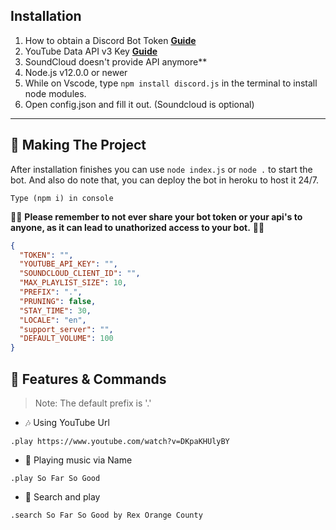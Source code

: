 ## Installation

1. How to obtain a Discord Bot Token **[Guide](https://discordjs.guide/preparations/setting-up-a-bot-application.html#creating-your-bot)**
2. YouTube Data API v3 Key **[Guide](https://developers.google.com/youtube/v3/getting-started)**  
3. SoundCloud doesn't provide API anymore**
4. Node.js v12.0.0 or newer
5. While on Vscode, type `npm install discord.js` in the terminal to install node modules.
6. Open config.json and fill it out. (Soundcloud is optional)

---

## 🔎 Making The Project

After installation finishes you can use `node index.js` or `node .` to start the bot.
And also do note that, you can deploy the bot in heroku to host it 24/7.

```
Type (npm i) in console
```

🚨🚨 **Please remember to not ever share your bot token or your api's to anyone, as it can lead to unathorized access to your bot.** 🚨🚨

```json
{
  "TOKEN": "",
  "YOUTUBE_API_KEY": "",
  "SOUNDCLOUD_CLIENT_ID": "",
  "MAX_PLAYLIST_SIZE": 10,
  "PREFIX": ".",
  "PRUNING": false,
  "STAY_TIME": 30,
  "LOCALE": "en",
  "support_server": "",
  "DEFAULT_VOLUME": 100
}
```

## 📝 Features & Commands

> Note: The default prefix is '.'

* 🎶 Using YouTube Url

`.play https://www.youtube.com/watch?v=DKpaKHUlyBY`

* 🔎 Playing music via Name

`.play So Far So Good`

* 🔎 Search and play

`.search So Far So Good by Rex Orange County`